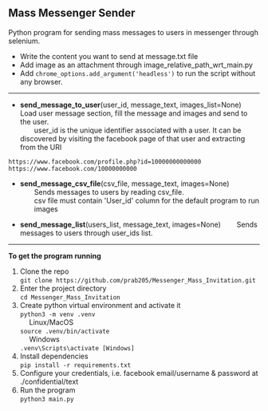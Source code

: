 ## Mass Messenger Sender  
Python program for sending mass messages to users in messenger through selenium.  
 
- Write the content you want to send at message.txt file  
- Add image as an attachment through <img>image_relative_path_wrt_main.py</img>  
- Add `chrome_options.add_argument('headless')` to run the script without any browser.  

---

- <b>send_message_to_user</b>(user_id, message_text, images_list=None)
&emsp;&emsp;Load user message section, fill the message and images and send to the user.  
&emsp;&emsp;user_id is the unique identifier associated with a user. It can be discovered by visiting the facebook page of that user and extracting from the URI  
  
`https://www.facebook.com/profile.php?id=10000000000000`  
`https://www.facebook.com/10000000000`  
  
- <b>send_message_csv_file</b>(csv_file, message_text, images=None)  
&emsp;&emsp;Sends messages to users by reading csv_file.  
&emsp;&emsp;csv file must contain 'User_id' column for the default program to run  
&emsp;&emsp;images 

- <b>send_message_list</b>(users_list, message_text, images=None)
&emsp;&emsp;Sends messages to users through user_ids list.  

---

**To get the program running**
1. Clone the repo  
`git clone https://github.com/prab205/Messenger_Mass_Invitation.git`
2. Enter the project directory  
`cd Messenger_Mass_Invitation`
3. Create python virtual environment and activate it  
`python3 -m venv .venv`  
&emsp; Linux/MacOS  
`source .venv/bin/activate`  
&emsp; Windows  
`.venv\Scripts\activate [Windows]`  
4. Install dependencies  
`pip install -r requirements.txt`  
5. Configure your credentials, i.e. facebook email/username & password at ./confidential/text    
6. Run the program  
`python3 main.py`  
